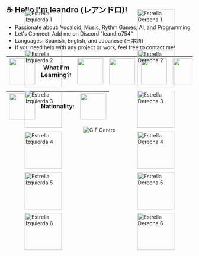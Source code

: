 ## ☕ Hello I'm leandro (レアンドロ)!
* Passionate about: Vocaloid, Music, Rythm Games, AI, and Programming
* Let's Connect: Add me on Discord "leandro754"
* Languages: Spanish, English, and Japanese (日本語)
* If you need help with any project or work, feel free to contact me! 


| <img src="https://github.com/user-attachments/assets/1ac8a5ad-3bee-41a4-94cc-46cc1337741a" width="70" height="70"> | What I'm Learning?: | <img src="https://github.com/user-attachments/assets/7a87d8bd-f341-4e64-aa89-ea2d98235cca" width="70" height="70"> | <img src="https://github.com/user-attachments/assets/835137fa-a313-4962-a3ed-592074f522a5" width="70" height="70"> | <img src="https://github.com/user-attachments/assets/61821bf2-3a68-4d1e-999f-461eb1d4e71d" width="70" height="70"> | <img src="https://github.com/user-attachments/assets/268ba175-7ecd-4185-bf6c-1a02e799ad8c" width="53" height="70"> | <img src="https://github.com/user-attachments/assets/de642afa-23a2-44e9-94d8-1224e01c5584" width="70" height="70"> | <img src="https://github.com/user-attachments/assets/dc4b0731-9b27-45fd-b53c-6dec8224ca2e" width="70" height="70"> | 
|---|---|---|---|---|---|---|---|



 

| <img src="https://github.com/user-attachments/assets/dc6f831c-fa2a-4db7-8b90-a48be2d45f0c" width="70" height="70">  | Nationality: | <img src="https://github.com/user-attachments/assets/c01557b9-378d-446c-be3c-1c3059551059" width="70" height="70"> |
|---|---|---|



<div style="display: flex; justify-content: center; align-items: center; position: relative; width: 100%; gap: 10px;">
  <!-- Contenedor de las estrellas a la izquierda -->
  <div style="position: absolute; left: 10%; display: flex; flex-direction: column; justify-content: center; align-items: center; gap: 10px;">
    <!-- Estrella superior izquierda -->
    <img src="https://github.com/user-attachments/assets/0b292912-f7e8-4508-bd70-cf204600aa43" alt="Estrella Izquierda 1" width="100">
    <!-- Estrella central izquierda -->
    <img src="https://github.com/user-attachments/assets/0b292912-f7e8-4508-bd70-cf204600aa43" alt="Estrella Izquierda 2" width="100">
    <!-- Estrella inferior izquierda -->
    <img src="https://github.com/user-attachments/assets/0b292912-f7e8-4508-bd70-cf204600aa43" alt="Estrella Izquierda 3" width="100">
    <img src="https://github.com/user-attachments/assets/0b292912-f7e8-4508-bd70-cf204600aa43" alt="Estrella Izquierda 4" width="100">
    <img src="https://github.com/user-attachments/assets/0b292912-f7e8-4508-bd70-cf204600aa43" alt="Estrella Izquierda 5" width="100">
    <img src="https://github.com/user-attachments/assets/0b292912-f7e8-4508-bd70-cf204600aa43" alt="Estrella Izquierda 6" width="100">
  </div>

  <!-- GIF central en su tamaño original -->
  <img src="https://github.com/user-attachments/assets/b22aed32-65bc-445e-87fb-2050b6d03128" alt="GIF Centro" style="flex-shrink: 0;">

  <!-- Contenedor de las estrellas a la derecha -->
  <div style="position: absolute; right: 10%; display: flex; flex-direction: column; justify-content: center; align-items: center; gap: 10px;">
    <!-- Estrella superior derecha -->
    <img src="https://github.com/user-attachments/assets/0b292912-f7e8-4508-bd70-cf204600aa43" alt="Estrella Derecha 1" width="100">
    <!-- Estrella central derecha -->
    <img src="https://github.com/user-attachments/assets/0b292912-f7e8-4508-bd70-cf204600aa43" alt="Estrella Derecha 2" width="100">
    <!-- Estrella inferior derecha -->
    <img src="https://github.com/user-attachments/assets/0b292912-f7e8-4508-bd70-cf204600aa43" alt="Estrella Derecha 3" width="100">
    <img src="https://github.com/user-attachments/assets/0b292912-f7e8-4508-bd70-cf204600aa43" alt="Estrella Derecha 4" width="100">
    <img src="https://github.com/user-attachments/assets/0b292912-f7e8-4508-bd70-cf204600aa43" alt="Estrella Derecha 5" width="100">
    <img src="https://github.com/user-attachments/assets/0b292912-f7e8-4508-bd70-cf204600aa43" alt="Estrella Derecha 6" width="100">
  </div>
</div>










